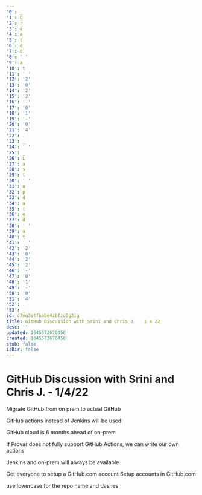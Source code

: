 ```yaml
---
'0': _
'1': C
'2': r
'3': e
'4': a
'5': t
'6': e
'7': d
'8': ' '
'9': a
'10': t
'11': ' '
'12': '2'
'13': '0'
'14': '2'
'15': '2'
'16': '-'
'17': '0'
'18': '1'
'19': '-'
'20': '0'
'21': '4'
'22': .
'23': _
'24': ' '
'25': _
'26': L
'27': a
'28': s
'29': t
'30': ' '
'31': u
'32': p
'33': d
'34': a
'35': t
'36': e
'37': d
'38': ' '
'39': a
'40': t
'41': ' '
'42': '2'
'43': '0'
'44': '2'
'45': '2'
'46': '-'
'47': '0'
'48': '1'
'49': '-'
'50': '0'
'51': '4'
'52': .
'53': _
id: c7mg3stfbabe4zbfzo5g2ig
title: GitHub Discussion with Srini and Chris J    1 4 22
desc: ''
updated: 1645573670458
created: 1645573670458
stub: false
isDir: false
---
```


# GitHub Discussion with Srini and Chris J. - 1/4/22


Migrate GitHub from on prem to actual GitHub

GitHub actions instead of Jenkins will be used

GitHub cloud is 6 months ahead of on-prem

If Provar does not fully support GitHub Actions, we can write our own actions

Jenkins and on-prem will always be available

Get everyone to setup a GitHub.com account
Setup accounts in GitHub.com

use lowercase for the repo name and dashes

